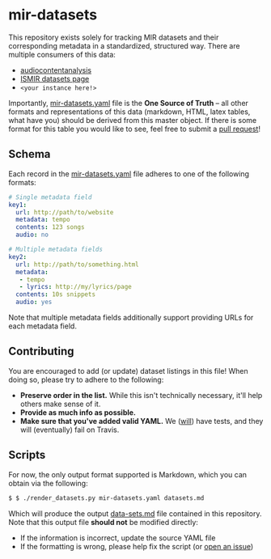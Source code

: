# mir-datasets

This repository exists solely for tracking MIR datasets and their corresponding metadata
in a standardized, structured way. There are multiple consumers of this data:

* [audiocontentanalysis](http://audiocontentanalysis.org/data-sets/)
* [ISMIR datasets page](tbd)
* `<your instance here!>`

Importantly, [mir-datasets.yaml](https://github.com/ismir/mir-datasets/blob/master/mir-datasets.yaml) file is the **One Source of Truth** – all other formats and representations of this data (markdown, HTML, latex tables, what have you) should be derived from this master object. If there is some format for this table you would like to see, feel free to submit a [pull request](https://github.com/ismir/mir-datasets/pulls)!


## Schema

Each record in the [mir-datasets.yaml](https://github.com/ismir/mir-datasets/blob/master/mir-datasets.yaml) file adheres to one of the following formats:

```yaml
# Single metadata field
key1:
  url: http://path/to/website
  metadata: tempo
  contents: 123 songs
  audio: no

# Multiple metadata fields
key2:
  url: http://path/to/something.html
  metadata:
   - tempo
   - lyrics: http://my/lyrics/page
  contents: 10s snippets
  audio: yes
```

Note that multiple metadata fields additionally support providing URLs for each metadata field.


## Contributing

You are encouraged to add (or update) dataset listings in this file! When doing so, please try to
adhere to the following:

* **Preserve order in the list.** While this isn't technically necessary, it'll help others make sense of it.
* **Provide as much info as possible.**
* **Make sure that you've added valid YAML.** We ([will](https://github.com/ismir/mir-datasets/issues/1)) have tests, and they will (eventually) fail on Travis.


## Scripts

For now, the only output format supported is Markdown, which you can obtain via the following:

```bash
$ $ ./render_datasets.py mir-datasets.yaml datasets.md
```

Which will produce the output [data-sets.md](https://github.com/ismir/mir-datasets/blob/master/outputs/data-sets.md) file contained in this repository. Note that this output file **should not** be modified directly:

* If the information is incorrect, update the source YAML file
* If the formatting is wrong, please help fix the script (or [open an issue](https://github.com/ismir/mir-datasets/issues))
